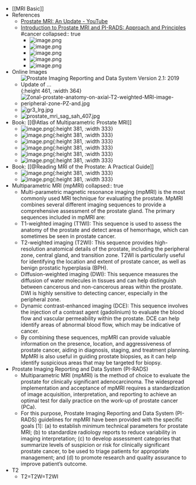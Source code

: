 - [[MRI Basic]]
- References
	- [Prostate MRI: An Update - YouTube](https://www.youtube.com/watch?v=-46UGdf7ows)
	- [Introduction to Prostate MRI and PI-RADS: Approach and Principles](https://youtube.com/watch?v=TfUt-Ai8DF4&si=EnSIkaIECMiOmarE&t=1058) #cancer
	  collapsed:: true
		- ![image.png](../assets/image_1679474214822_0.png)
		- ![image.png](../assets/image_1679474221604_0.png)
		- ![image.png](../assets/image_1679474226578_0.png)
		- ![image.png](../assets/image_1679474278899_0.png)
		- ![image.png](../assets/image_1679474285852_0.png)
- Online Images
	- ![Prostate Imaging Reporting and Data System Version 2.1: 2019 Update of ...](https://els-jbs-prod-cdn.jbs.elsevierhealth.com/cms/attachment/4b1afe5a-6889-48c7-b1e1-1d23a2b5c4f8/gr10_lrg.jpg){:height 461, :width 364}
	- ![Zonal-prostate-anatomy-on-axial-T2-weighted-MRI-image-peripheral-zone-PZ-and.jpg](../assets/Zonal-prostate-anatomy-on-axial-T2-weighted-MRI-image-peripheral-zone-PZ-and_1679549883548_0.jpg)
	- ![gr3_lrg.jpg](../assets/gr3_lrg_1679550008425_0.jpg)
	- ![prostate_mri_sag_sah_407.jpg](../assets/prostate_mri_sag_sah_407_1679550161070_0.jpg)
- Book: [[@Atlas of Multiparametric Prostate MRI]]
	- ![image.png](../assets/image_1679552482628_0.png){:height 381, :width 333}
	- ![image.png](../assets/image_1679552732730_0.png){:height 381, :width 333}
	- ![image.png](../assets/image_1679552751084_0.png){:height 381, :width 333}
	- ![image.png](../assets/image_1679552769241_0.png){:height 381, :width 333}
	- ![image.png](../assets/image_1679552807722_0.png){:height 381, :width 333}
	- ![image.png](../assets/image_1679552824989_0.png){:height 381, :width 333}
- Book: [[@Reading MRI of the Prostate: A Practical Guide]]
	- ![image.png](../assets/image_1679629650556_0.png){:height 381, :width 333}
	- ![image.png](../assets/image_1679629711634_0.png){:height 381, :width 333}
- Multiparametric MRI (mpMRI)
  collapsed:: true
	- Multi-parametric magnetic resonance imaging (mpMRI) is the most commonly used MRI technique for evaluating the prostate. MpMRI combines several different imaging sequences to provide a comprehensive assessment of the prostate gland. The primary sequences included in mpMRI are:
	- T1-weighted imaging (T1WI): This sequence is used to assess the anatomy of the prostate and detect areas of hemorrhage, which can sometimes be seen in prostate cancer.
	- T2-weighted imaging (T2WI): This sequence provides high-resolution anatomical details of the prostate, including the peripheral zone, central gland, and transition zone. T2WI is particularly useful for identifying the location and extent of prostate cancer, as well as benign prostatic hyperplasia (BPH).
	- Diffusion-weighted imaging (DWI): This sequence measures the diffusion of water molecules in tissues and can help distinguish between cancerous and non-cancerous areas within the prostate. DWI is highly sensitive to detecting cancer, especially in the peripheral zone.
	- Dynamic contrast-enhanced imaging (DCE): This sequence involves the injection of a contrast agent (gadolinium) to evaluate the blood flow and vascular permeability within the prostate. DCE can help identify areas of abnormal blood flow, which may be indicative of cancer.
	- By combining these sequences, mpMRI can provide valuable information on the presence, location, and aggressiveness of prostate cancer, aiding in diagnosis, staging, and treatment planning. MpMRI is also useful in guiding prostate biopsies, as it can help identify suspicious areas that may be targeted for biopsy.
- Prostate Imaging Reporting and Data System (PI-RADS)
	- Multiparametric MRI (mpMRI) is the method of choice to evaluate the prostate for clinically significant adenocarcinoma. The widespread implementation and acceptance of mpMRI requires a standardization of image acquisition, interpretation, and reporting to achieve an optimal test for daily practice on the work-up of prostate cancer (PCa).
	- For this purpose, Prostate Imaging Reporting and Data System (PI-RADS) guidelines for mpMRI have been provided with the specific goals [1]: (a) to establish minimum technical parameters for prostate MRI; (b) to standardize radiology reports to reduce variability in imaging interpretation; (c) to develop assessment categories that summarize levels of suspicion or risk for clinically significant prostate cancer, to be used to triage patients for appropriate management; and (d) to promote research and quality assurance to improve patient’s outcome.
- T2
	- T2=T2W=T2WI